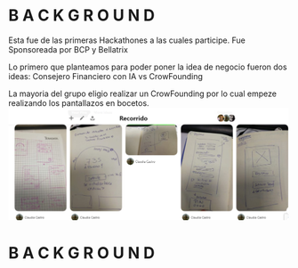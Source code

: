 # B A C K G R O U N D

Esta fue de las primeras Hackathones a las cuales participe. 
Fue Sponsoreada por BCP y Bellatrix 

Lo primero que planteamos para poder poner la idea de negocio fueron dos ideas:
Consejero Financiero con IA vs CrowFounding

La mayoria del grupo eligio realizar un CrowFounding por lo cual empeze realizando los pantallazos en bocetos. 
![alt text](https://github.com/DarkNekoRin/Coinua/blob/master/img/Recorrido00.PNG?raw=true)


# B A C K G R O U N D
